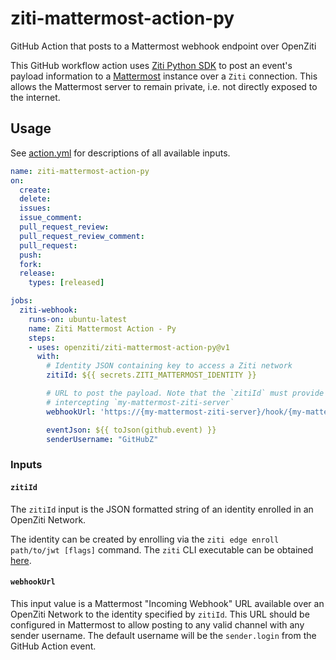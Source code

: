 # ziti-mattermost-action-py

GitHub Action that posts to a Mattermost webhook endpoint over OpenZiti

This GitHub workflow action uses [Ziti Python SDK](https://github.com/openziti/ziti-sdk-py) to post an event's payload information to a [Mattermost](https://mattermost.com/) instance over a `Ziti` connection. This allows the Mattermost server to remain private, i.e. not directly exposed to the internet.

## Usage

See [action.yml](action.yml) for descriptions of all available inputs.

```yml
name: ziti-mattermost-action-py
on:
  create:
  delete:
  issues:
  issue_comment:
  pull_request_review:
  pull_request_review_comment:
  pull_request:
  push:
  fork:
  release:
    types: [released]

jobs:
  ziti-webhook:
    runs-on: ubuntu-latest
    name: Ziti Mattermost Action - Py
    steps:
    - uses: openziti/ziti-mattermost-action-py@v1
      with:
        # Identity JSON containing key to access a Ziti network
        zitiId: ${{ secrets.ZITI_MATTERMOST_IDENTITY }}

        # URL to post the payload. Note that the `zitiId` must provide access to a service 
        # intercepting `my-mattermost-ziti-server`
        webhookUrl: 'https://{my-mattermost-ziti-server}/hook/{my-mattermost-webhook-id}}'

        eventJson: ${{ toJson(github.event) }}
        senderUsername: "GitHubZ"
```

### Inputs

#### `zitiId`

The `zitiId` input is the JSON formatted string of an identity enrolled  in an OpenZiti Network.

The identity can be created by enrolling via the `ziti edge enroll path/to/jwt [flags]` command.  The `ziti` CLI executable can be obtained [here](https://github.com/openziti/ziti/releases/latest).

#### `webhookUrl`

This input value is a Mattermost "Incoming Webhook" URL available over an OpenZiti Network to the identity specified by `zitiId`. This URL should be configured in Mattermost to allow posting to any valid channel with any sender username. The default username will be the `sender.login` from the GitHub Action event.
